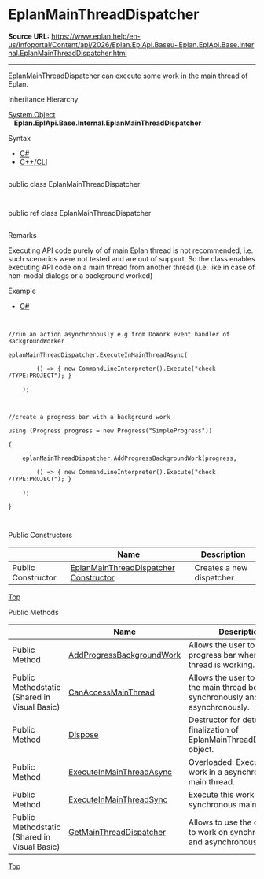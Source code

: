 # EplanMainThreadDispatcher

**Source URL:** https://www.eplan.help/en-us/Infoportal/Content/api/2026/Eplan.EplApi.Baseu~Eplan.EplApi.Base.Internal.EplanMainThreadDispatcher.html

---

EplanMainThreadDispatcher can execute some work in the main thread of Eplan.

Inheritance Hierarchy

[System.Object](#)  
   **Eplan.EplApi.Base.Internal.EplanMainThreadDispatcher**

Syntax

- [C#](#i-syntax-CS)
- [C++/CLI](#i-syntax-CPP2005)

```
```
public class EplanMainThreadDispatcher
```
```

```
```
public ref class EplanMainThreadDispatcher
```
```

Remarks

Executing API code purely of of main Eplan thread is not recommended, i.e. such scenarios were not tested and are out of support. So the class enables executing API code on a main thread from another thread (i.e. like in case of non-modal dialogs or a background worked)

Example

- [C#](#i-tab-content-f47188da-867c-418a-a3ed-084cd33d9769)

```


//run an action asynchronously e.g from DoWork event handler of BackgroundWorker

eplanMainThreadDispatcher.ExecuteInMainThreadAsync(

        () => { new CommandLineInterpreter().Execute("check /TYPE:PROJECT"); }

    );



//create a progress bar with a background work

using (Progress progress = new Progress("SimpleProgress"))

{

    eplanMainThreadDispatcher.AddProgressBackgroundWork(progress,

        () => { new CommandLineInterpreter().Execute("check /TYPE:PROJECT"); }

    );

}



```

Public Constructors

|  | Name | Description |
| --- | --- | --- |
| Public Constructor | [EplanMainThreadDispatcher Constructor](Eplan.EplApi.Baseu~Eplan.EplApi.Base.Internal.EplanMainThreadDispatcher~_ctor.html) | Creates a new dispatcher |

[Top](#top)




Public Methods

|  | Name | Description |
| --- | --- | --- |
| Public Method | [AddProgressBackgroundWork](Eplan.EplApi.Baseu~Eplan.EplApi.Base.Internal.EplanMainThreadDispatcher~AddProgressBackgroundWork.html) | Allows the user to add a progress bar when main thread is working. |
| Public Methodstatic (Shared in Visual Basic) | [CanAccessMainThread](Eplan.EplApi.Baseu~Eplan.EplApi.Base.Internal.EplanMainThreadDispatcher~CanAccessMainThread.html) | Allows the user to access the main thread both synchronously and asynchronously. |
| Public Method | [Dispose](Eplan.EplApi.Baseu~Eplan.EplApi.Base.Internal.EplanMainThreadDispatcher~Dispose().html) | Destructor for deterministic finalization of EplanMainThreadDispatcher object. |
| Public Method | [ExecuteInMainThreadAsync](Eplan.EplApi.Baseu~Eplan.EplApi.Base.Internal.EplanMainThreadDispatcher~ExecuteInMainThreadAsync.html) | Overloaded. Execute this work in a asynchronous main thread. |
| Public Method | [ExecuteInMainThreadSync](Eplan.EplApi.Baseu~Eplan.EplApi.Base.Internal.EplanMainThreadDispatcher~ExecuteInMainThreadSync.html) | Execute this work in a synchronous main thread. |
| Public Methodstatic (Shared in Visual Basic) | [GetMainThreadDispatcher](Eplan.EplApi.Baseu~Eplan.EplApi.Base.Internal.EplanMainThreadDispatcher~GetMainThreadDispatcher.html) | Allows to use the dispatcher to work on synchronous and asynchronous threads. |

[Top](#top)
